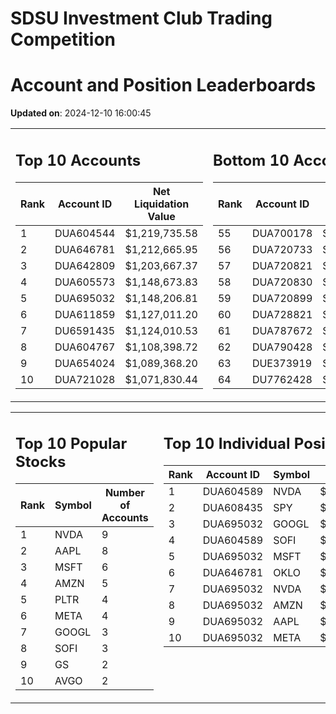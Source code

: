 # SDSU Investment Club Trading Competition 
 # Account and Position Leaderboards

**Updated on**: 2024-12-10 16:00:45

<table><tr><td valign="top">

## Top 10 Accounts
| Rank | Account ID | Net Liquidation Value |
|------|------------|-----------------------|
| 1 | DUA604544 | $1,219,735.58 |
| 2 | DUA646781 | $1,212,665.95 |
| 3 | DUA642809 | $1,203,667.37 |
| 4 | DUA605573 | $1,148,673.83 |
| 5 | DUA695032 | $1,148,206.81 |
| 6 | DUA611859 | $1,127,011.20 |
| 7 | DU6591435 | $1,124,010.53 |
| 8 | DUA604767 | $1,108,398.72 |
| 9 | DUA654024 | $1,089,368.20 |
| 10 | DUA721028 | $1,071,830.44 |

</td><td valign="top">

## Bottom 10 Accounts
| Rank | Account ID | Net Liquidation Value |
|------|------------|-----------------------|
| 55 | DUA700178 | $1,009,727.24 |
| 56 | DUA720733 | $1,009,339.49 |
| 57 | DUA720821 | $1,009,339.49 |
| 58 | DUA720830 | $1,009,339.49 |
| 59 | DUA720899 | $1,009,339.49 |
| 60 | DUA728821 | $1,008,979.54 |
| 61 | DUA787672 | $1,008,139.28 |
| 62 | DUA790428 | $1,008,139.28 |
| 63 | DUE373919 | $1,002,442.77 |
| 64 | DU7762428 | $998,737.45 |

</td></tr></table>

<table><tr><td valign="top">

## Top 10 Popular Stocks
| Rank | Symbol | Number of Accounts |
|------|--------|--------------------|
| 1 | NVDA | 9 |
| 2 | AAPL | 8 |
| 3 | MSFT | 6 |
| 4 | AMZN | 5 |
| 5 | PLTR | 4 |
| 6 | META | 4 |
| 7 | GOOGL | 3 |
| 8 | SOFI | 3 |
| 9 | GS | 2 |
| 10 | AVGO | 2 |

</td><td valign="top">

## Top 10 Individual Positions
| Rank | Account ID | Symbol | Cost | Total Value |
|------|------------|--------|-----------|-------------|
| 1 | DUA604589 | NVDA | $278,506.08 | $278,506.08 |
| 2 | DUA608435 | SPY | $171,717.02 | $171,717.02 |
| 3 | DUA695032 | GOOGL | $170,066.26 | $170,066.26 |
| 4 | DUA604589 | SOFI | $160,404.20 | $160,404.20 |
| 5 | DUA695032 | MSFT | $150,001.76 | $150,001.76 |
| 6 | DUA646781 | OKLO | $148,757.37 | $148,757.37 |
| 7 | DUA695032 | NVDA | $120,004.38 | $120,004.38 |
| 8 | DUA695032 | AMZN | $120,003.28 | $120,003.28 |
| 9 | DUA695032 | AAPL | $120,002.64 | $120,002.64 |
| 10 | DUA695032 | META | $120,001.07 | $120,001.07 |

</td></tr></table>
